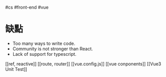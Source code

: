 #cs #front-end #vue 

# 缺點
-   Too many ways to write code.
-   Community is not stronger than React.
-   Lack of support for typescript.

[[ref, reactive]]
[[route, router]]
[[vue.config.js]]
[[vue conponents]]
[[Vue3 Unit Test]]
